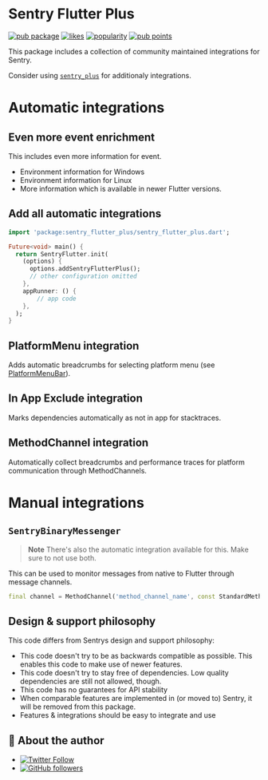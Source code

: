 # Sentry Flutter Plus

[![pub package](https://img.shields.io/pub/v/sentry_flutter_plus.svg)](https://pub.dev/packages/sentry_flutter_plus) [![likes](https://img.shields.io/pub/likes/sentry_flutter_plus)](https://pub.dev/packages/sentry_flutter_plus/score) [![popularity](https://img.shields.io/pub/popularity/sentry_flutter_plus)](https://pub.dev/packages/sentry_flutter_plus/score) [![pub points](https://img.shields.io/pub/points/sentry_flutter_plus)](https://pub.dev/packages/sentry_flutter_plus/score)

This package includes a collection of community maintained integrations for Sentry.

Consider using [`sentry_plus`](https://pub.dev/packages/sentry_plus) for additionaly integrations.

# Automatic integrations

## Even more event enrichment

This includes even more information for event.
- Environment information for Windows
- Environment information for Linux
- More information which is available in newer Flutter versions.

## Add all automatic integrations

```dart
import 'package:sentry_flutter_plus/sentry_flutter_plus.dart';

Future<void> main() {
  return SentryFlutter.init(
    (options) {
      options.addSentryFlutterPlus();
      // other configuration omitted
    },
    appRunner: () {
        // app code
    },
  );
}
```

## PlatformMenu integration

Adds automatic breadcrumbs for selecting platform menu (see [PlatformMenuBar](https://api.flutter.dev/flutter/widgets/PlatformMenuBar-class.html)).

## In App Exclude integration

Marks dependencies automatically as not in app for stacktraces.

## MethodChannel integration

Automatically collect breadcrumbs and performance traces for platform communication through MethodChannels.

# Manual integrations

## `SentryBinaryMessenger`

> **Note**
> There's also the automatic integration available for this. 
> Make sure to not use both.

This can be used to monitor messages from native to Flutter through message channels.

```dart
final channel = MethodChannel('method_channel_name', const StandardMethodCodec(), SentryBinaryMessenger());
```

## Design & support philosophy

This code differs from Sentrys design and support philosophy:
- This code doesn't try to be as backwards compatible as possible. This enables this code to make use of newer features.
- This code doesn't try to stay free of dependencies. Low quality dependencies are still not allowed, though.
- This code has no guarantees for API stability
- When comparable features are implemented in (or moved to) Sentry, it will be removed from this package.
- Features & integrations should be easy to integrate and use

## 📣 About the author

- [![Twitter Follow](https://img.shields.io/twitter/follow/ue_man?style=social)](https://twitter.com/ue_man)
- [![GitHub followers](https://img.shields.io/github/followers/ueman?style=social)](https://github.com/ueman)
